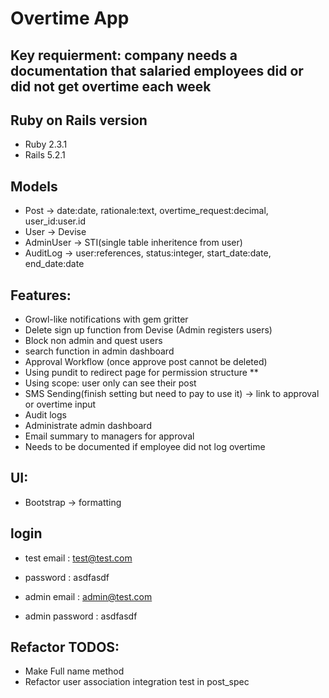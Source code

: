 # Overtime App


## Key requierment: company needs a documentation that salaried employees did or did not get overtime each week

## Ruby on Rails version
- Ruby 2.3.1
- Rails 5.2.1

## Models
- Post -> date:date, rationale:text, overtime_request:decimal, user_id:user.id
- User -> Devise
- AdminUser -> STI(single table inheritence from user)
- AuditLog -> user:references, status:integer, start_date:date, end_date:date

## Features:
- Growl-like notifications with gem gritter
- Delete sign up function from Devise (Admin registers users)
- Block non admin and quest users
- search function in admin dashboard 
- Approval Workflow (once approve post cannot be deleted)
- Using pundit to redirect page for permission structure **
- Using scope: user only can see their post
- SMS Sending(finish setting but need to pay to use it) -> link to approval or overtime input
- Audit logs 
- Administrate admin dashboard
- Email summary to managers for approval
- Needs to be documented if employee did not log overtime

## UI:
- Bootstrap -> formatting

## login
- test email : test@test.com
- password : asdfasdf

- admin email : admin@test.com
- admin password : asdfasdf

## Refactor TODOS:
- Make Full name method
- Refactor user association integration test in post_spec
